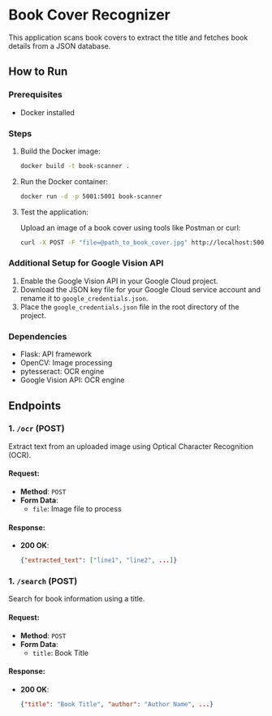  # Book Cover Recognizer

This application scans book covers to extract the title and fetches book details from a JSON database.

## How to Run

### Prerequisites
- Docker installed

### Steps
1. Build the Docker image:
   ```bash
   docker build -t book-scanner .
2. Run the Docker container:
    ```bash
    docker run -d -p 5001:5001 book-scanner
    ```
3. Test the application:

    Upload an image of a book cover using tools like Postman or curl:
     ```bash
     curl -X POST -F "file=@path_to_book_cover.jpg" http://localhost:5001/upload
     ```

### Additional Setup for Google Vision API

1. Enable the Google Vision API in your Google Cloud project.
2. Download the JSON key file for your Google Cloud service account and rename it to `google_credentials.json`.
3. Place the `google_credentials.json` file in the root directory of the project.

### Dependencies
* Flask: API framework
* OpenCV: Image processing
* pytesseract: OCR engine
* Google Vision API: OCR engine


## Endpoints

### 1. `/ocr` (POST)
Extract text from an uploaded image using Optical Character Recognition (OCR).

#### Request:
- **Method**: `POST`
- **Form Data**:
  - `file`: Image file to process

#### Response:
- **200 OK**:
  ```json
  {"extracted_text": ["line1", "line2", ...]}

### 1. `/search` (POST)
Search for book information using a title.

#### Request:
- **Method**: `POST`
- **Form Data**:
  - `title`: Book Title

#### Response:
- **200 OK**:
  ```json
  {"title": "Book Title", "author": "Author Name", ...}